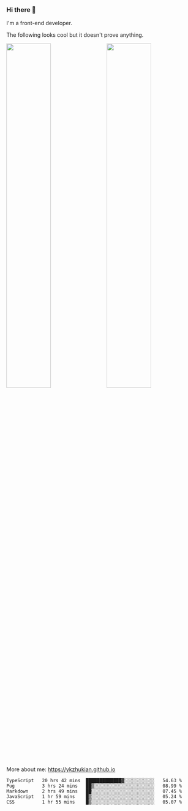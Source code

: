 ### Hi there 👋

I'm a front-end developer.

The following looks cool but it doesn't prove anything.

[<img align="right" width="48%" src="https://github-readme-stats.vercel.app/api?username=ykzhukian&show_icons=true&theme=dracula">](https://github.com/anuraghazra/github-readme-stats)

[<img width="48%" src="https://github-readme-stats.vercel.app/api/top-langs/?username=ykzhukian&layout=compact&theme=dracula">](https://github.com/anuraghazra/github-readme-stats)

More about me: 
https://ykzhukian.github.io

<!--START_SECTION:waka-->
```text
TypeScript   20 hrs 42 mins  █████████████▓░░░░░░░░░░░   54.63 % 
Pug          3 hrs 24 mins   ██▒░░░░░░░░░░░░░░░░░░░░░░   08.99 % 
Markdown     2 hrs 49 mins   ██░░░░░░░░░░░░░░░░░░░░░░░   07.45 % 
JavaScript   1 hr 59 mins    █▒░░░░░░░░░░░░░░░░░░░░░░░   05.24 % 
CSS          1 hr 55 mins    █▒░░░░░░░░░░░░░░░░░░░░░░░   05.07 % 
```
<!--END_SECTION:waka-->
